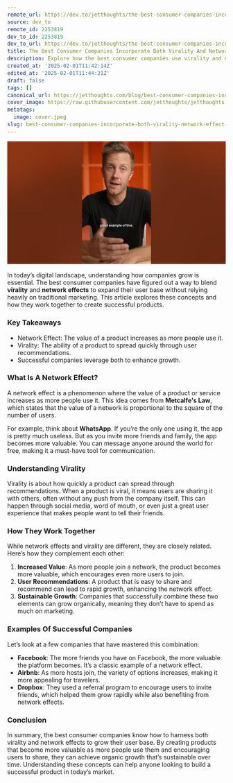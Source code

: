 ```yaml
---
remote_url: https://dev.to/jetthoughts/the-best-consumer-companies-incorporate-both-virality-and-network-effect-to-grow-organically-2bcm
source: dev_to
remote_id: 2253819
dev_to_id: 2253819
dev_to_url: https://dev.to/jetthoughts/the-best-consumer-companies-incorporate-both-virality-and-network-effect-to-grow-organically-2bcm
title: The Best Consumer Companies Incorporate Both Virality And Network Effect To Grow Organically
description: Explore how the best consumer companies use virality and network effects to grow their user base organically. Learn about key concepts and successful examples.
created_at: '2025-02-01T11:42:14Z'
edited_at: '2025-02-01T11:44:21Z'
draft: false
tags: []
canonical_url: https://jetthoughts.com/blog/best-consumer-companies-incorporate-both-virality-network-effect-grow-organically/
cover_image: https://raw.githubusercontent.com/jetthoughts/jetthoughts.github.io/master/content/blog/best-consumer-companies-incorporate-both-virality-network-effect-grow-organically/cover.jpeg
metatags:
  image: cover.jpeg
slug: best-consumer-companies-incorporate-both-virality-network-effect-grow-organically
---
```

[![The Best Consumer Companies Incorporate Both Virality And Network Effect To Grow Organically](file_0.jpg)](https://www.youtube.com/watch?v=nty_szMaNTs)

In today’s digital landscape, understanding how companies grow is essential. The best consumer companies have figured out a way to blend **virality** and **network effects** to expand their user base without relying heavily on traditional marketing. This article explores these concepts and how they work together to create successful products.

### Key Takeaways

*   Network Effect: The value of a product increases as more people use it.
*   Virality: The ability of a product to spread quickly through user recommendations.
*   Successful companies leverage both to enhance growth.

### What Is A Network Effect?

A network effect is a phenomenon where the value of a product or service increases as more people use it. This idea comes from **Metcalfe's Law**, which states that the value of a network is proportional to the square of the number of users.

For example, think about **WhatsApp**. If you’re the only one using it, the app is pretty much useless. But as you invite more friends and family, the app becomes more valuable. You can message anyone around the world for free, making it a must-have tool for communication.

### Understanding Virality

Virality is about how quickly a product can spread through recommendations. When a product is viral, it means users are sharing it with others, often without any push from the company itself. This can happen through social media, word of mouth, or even just a great user experience that makes people want to tell their friends.

### How They Work Together

While network effects and virality are different, they are closely related. Here’s how they complement each other:

1.  **Increased Value**: As more people join a network, the product becomes more valuable, which encourages even more users to join.
2.  **User Recommendations**: A product that is easy to share and recommend can lead to rapid growth, enhancing the network effect.
3.  **Sustainable Growth**: Companies that successfully combine these two elements can grow organically, meaning they don’t have to spend as much on marketing.

### Examples Of Successful Companies

Let’s look at a few companies that have mastered this combination:

*   **Facebook**: The more friends you have on Facebook, the more valuable the platform becomes. It’s a classic example of a network effect.
*   **Airbnb**: As more hosts join, the variety of options increases, making it more appealing for travelers.
*   **Dropbox**: They used a referral program to encourage users to invite friends, which helped them grow rapidly while also benefiting from network effects.

### Conclusion

In summary, the best consumer companies know how to harness both virality and network effects to grow their user base. By creating products that become more valuable as more people use them and encouraging users to share, they can achieve organic growth that’s sustainable over time. Understanding these concepts can help anyone looking to build a successful product in today’s market.